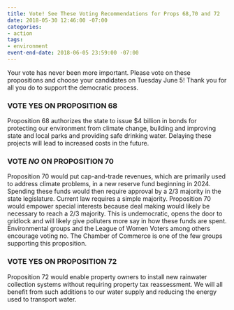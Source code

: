 ```yaml
---
title: Vote! See These Voting Recommendations for Props 68,70 and 72
date: 2018-05-30 12:46:00 -07:00
categories:
- action
tags:
- environment
event-end-date: 2018-06-05 23:59:00 -07:00
---
```


Your vote has never been more important.  Please vote on these propositions and choose your candidates on Tuesday June 5!  Thank you for all you do to support the democratic process.  

### VOTE YES ON PROPOSITION 68
Proposition 68 authorizes the state to issue $4 billion in bonds for protecting our environment from climate change, building and improving state and local parks and providing safe drinking water. Delaying these projects will lead to increased costs in the future.  

### VOTE *NO* ON PROPOSITION 70
Proposition 70 would put cap-and-trade revenues, which are primarily used to address climate problems, in a new reserve fund beginning in 2024. Spending these funds would then require approval by a 2/3 majority in the state legislature. Current law requires a simple majority. Proposition 70 would empower special interests because deal making would likely be necessary to reach a 2/3 majority. This is undemocratic, opens the door to gridlock and will likely give polluters more say in how these funds are spent. Environmental groups and the League of Women Voters among others encourage voting no. The Chamber of Commerce is one of the few groups supporting this proposition.  

### VOTE YES ON PROPOSITION 72
Proposition 72 would enable property owners to install new rainwater collection systems without requiring property tax reassessment. We will all benefit from such additions to our water supply and reducing the energy used to transport water.  
